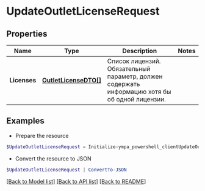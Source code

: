# UpdateOutletLicenseRequest
## Properties

Name | Type | Description | Notes
------------ | ------------- | ------------- | -------------
**Licenses** | [**OutletLicenseDTO[]**](OutletLicenseDTO.md) | Список лицензий. Обязательный параметр, должен содержать информацию хотя бы об одной лицензии.  | 

## Examples

- Prepare the resource
```powershell
$UpdateOutletLicenseRequest = Initialize-ympa_powershell_clientUpdateOutletLicenseRequest  -Licenses null
```

- Convert the resource to JSON
```powershell
$UpdateOutletLicenseRequest | ConvertTo-JSON
```

[[Back to Model list]](../README.md#documentation-for-models) [[Back to API list]](../README.md#documentation-for-api-endpoints) [[Back to README]](../README.md)


